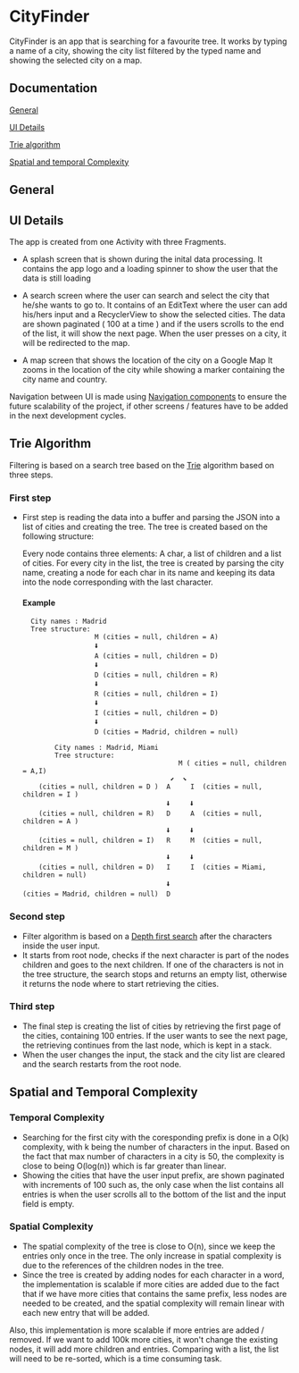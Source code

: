 # CityFinder

CityFinder is an app that is searching for a favourite tree. It works by typing a name of a city, showing the city list filtered by the typed name
and showing the selected city on a map.

## Documentation

[General](#general)

[UI Details](#ui-details)

[Trie algorithm](#trie-algorithm)

[Spatial and temporal Complexity](#complexity)


## General

## UI Details

The app is created from one Activity with three Fragments. 
  - A splash screen that is shown during the inital data processing.
        It contains the app logo and a loading spinner to show the user that the data is still loading
        
  - A search screen where the user can search and select the city that he/she wants to go to.
        It contains of an EditText where the user can add his/hers input and a RecyclerView to show the selected cities.
        The data are shown paginated ( 100 at a time ) and if the users scrolls to the end of the list, it will show the next page.
        When the user presses on a city, it will be redirected to the map.
        
  - A map screen that shows the location of the city on a Google Map
        It zooms in the location of the city while showing a marker containing the city name and country.
        
  
Navigation between UI is made using [Navigation components](https://developer.android.com/guide/navigation) to ensure the future
  scalability of the project, if other screens / features have to be added in the next development cycles. 
 

## Trie Algorithm

Filtering is based on a search tree based on the [Trie](https://en.wikipedia.org/wiki/Trie) algorithm based on three steps.

### First step
  - First step is reading the data into a buffer and parsing the JSON into a list of cities and creating the tree. 
    The tree is created based on the following structure:
    
      Every node contains three elements: A char, a list of children and a list of cities. For every city in the list, the tree is created by parsing the city name, creating a node for each char in its name and keeping its data into the node corresponding with the last character.
      
       #### Example 
          City names : Madrid
          Tree structure: 
                          M (cities = null, children = A)
                          🠫
                          A (cities = null, children = D)
                          🠫
                          D (cities = null, children = R)
                          🠫
                          R (cities = null, children = I)
                          🠫
                          I (cities = null, children = D)
                          🠫
                          D (cities = Madrid, children = null)
                          
                City names : Madrid, Miami
                Tree structure: 
                                               M ( cities = null, children = A,I)
                                             ⬋  ⬊
            (cities = null, children = D )  A     I  (cities = null, children = I )
                                            🠫     🠫
            (cities = null, children = R)   D     A  (cities = null, children = A )
                                            🠫     🠫
            (cities = null, children = I)   R     M  (cities = null, children = M )
                                            🠫     🠫
            (cities = null, children = D)   I     I  (cities = Miami, children = null)
                                            🠫
        (cities = Madrid, children = null)  D 


   ### Second step
   - Filter algorithm is based on a [Depth first search](https://en.wikipedia.org/wiki/Depth-first_search) after the characters inside the user input. 
   - It starts from root node, checks if the next character is part of the nodes children and goes to the next children. If one of the characters is not in the tree structure, the search stops and returns an empty list, otherwise it returns the node where to start retrieving the cities.
   
   ### Third step
   - The final step is creating the list of cities by retrieving the first page of the cities, containing 100 entries. If the user wants to see the next page, the retrieving continues from the last node, which is kept in a stack. 
   - When the user changes the input, the stack and the city list are cleared and the search restarts from the root node.

## Spatial and Temporal Complexity 
  
  ### Temporal Complexity
  
  - Searching for the first city with the coresponding prefix is done in a O(k) complexity, with k being the number of characters in the input. Based on the fact that max number of characters in a city is 50, the complexity is close to being O(log(n)) which is far greater than linear.
  - Showing the cities that have the user input prefix, are shown paginated with increments of 100 such as, the only case when the list contains all entries is when the user scrolls all to the bottom of the list and the input field is empty.
  
  
  ### Spatial Complexity
  
  - The spatial complexity of the tree is close to O(n), since we keep the entries only once in the tree. The only increase in spatial complexity is due to the references of the children nodes in the tree. 
  - Since the tree is created by adding nodes for each character in a word, the implementation is scalable if more cities are added due to the fact that if we have more cities that contains the same prefix, less nodes are needed to be created, and the spatial complexity will remain linear with each new entry that will be added. 
  
  Also, this implementation is more scalable if more entries are added / removed. If we want to add 100k more cities, it won't change the existing nodes, it will add more children and entries. Comparing with a list, the list will need to be re-sorted, which is a time consuming task. 
